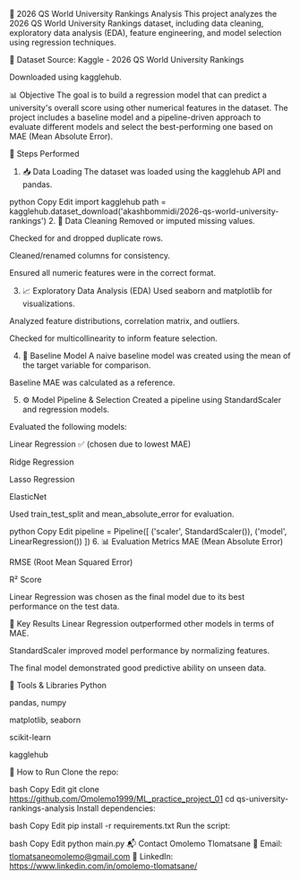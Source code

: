 🏫 2026 QS World University Rankings Analysis
This project analyzes the 2026 QS World University Rankings dataset, including data cleaning, exploratory data analysis (EDA), feature engineering, and model selection using regression techniques.

📂 Dataset
Source: Kaggle - 2026 QS World University Rankings

Downloaded using kagglehub.

📊 Objective
The goal is to build a regression model that can predict a university's overall score using other numerical features in the dataset. The project includes a baseline model and a pipeline-driven approach to evaluate different models and select the best-performing one based on MAE (Mean Absolute Error).

🔧 Steps Performed
1. 📥 Data Loading
The dataset was loaded using the kagglehub API and pandas.

python
Copy
Edit
import kagglehub
path = kagglehub.dataset_download('akashbommidi/2026-qs-world-university-rankings')
2. 🧹 Data Cleaning
Removed or imputed missing values.

Checked for and dropped duplicate rows.

Cleaned/renamed columns for consistency.

Ensured all numeric features were in the correct format.

3. 📈 Exploratory Data Analysis (EDA)
Used seaborn and matplotlib for visualizations.

Analyzed feature distributions, correlation matrix, and outliers.

Checked for multicollinearity to inform feature selection.

4. 🧪 Baseline Model
A naive baseline model was created using the mean of the target variable for comparison.

Baseline MAE was calculated as a reference.

5. ⚙️ Model Pipeline & Selection
Created a pipeline using StandardScaler and regression models.

Evaluated the following models:

Linear Regression ✅ (chosen due to lowest MAE)

Ridge Regression

Lasso Regression

ElasticNet

Used train_test_split and mean_absolute_error for evaluation.

python
Copy
Edit
pipeline = Pipeline([
    ('scaler', StandardScaler()),
    ('model', LinearRegression())
])
6. 📊 Evaluation Metrics
MAE (Mean Absolute Error)

RMSE (Root Mean Squared Error)

R² Score

Linear Regression was chosen as the final model due to its best performance on the test data.

📌 Key Results
Linear Regression outperformed other models in terms of MAE.

StandardScaler improved model performance by normalizing features.

The final model demonstrated good predictive ability on unseen data.

🧠 Tools & Libraries
Python

pandas, numpy

matplotlib, seaborn

scikit-learn

kagglehub

🏁 How to Run
Clone the repo:

bash
Copy
Edit
git clone https://github.com/Omolemo1999/ML_practice_project_01
cd qs-university-rankings-analysis
Install dependencies:

bash
Copy
Edit
pip install -r requirements.txt
Run the script:

bash
Copy
Edit
python main.py
📬 Contact
Omolemo Tlomatsane
📧 Email: tlomatsaneomolemo@gmail.com
🔗 LinkedIn: https://www.linkedin.com/in/omolemo-tlomatsane/

